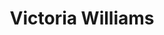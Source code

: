 ---
title: "Victoria Williams"
summary: "American singer, songwriter and musician born December 23, 1958 in Shreveport, Louisiana."
image: "victoria-williams.jpg"
---